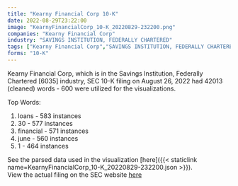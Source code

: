 ```yaml
---
title: "Kearny Financial Corp 10-K"
date: 2022-08-29T23:22:00
image: "KearnyFinancialCorp_10-K_20220829-232200.png"
companies: "Kearny Financial Corp"
industry: "SAVINGS INSTITUTION, FEDERALLY CHARTERED"
tags: ["Kearny Financial Corp","SAVINGS INSTITUTION, FEDERALLY CHARTERED","08-26-2022","10-K"]
forms: "10-K"
---
```

Kearny Financial Corp, which is in the Savings Institution, Federally Chartered [6035] industry, SEC 10-K filing on August 26, 2022 had 42013 (cleaned) words - 600 were utilized for the visualizations.

Top Words:
1. loans - 583 instances
2. 30 - 577 instances
3. financial - 571 instances
4. june - 560 instances
5. 1 - 464 instances


See the parsed data used in the visualization [here]({{< staticlink name=KearnyFinancialCorp_10-K_20220829-232200.json >}}).  
View the actual filing on the SEC website [here](https://www.sec.gov/Archives/edgar/data/1617242/0000950170-22-017799.txt)
